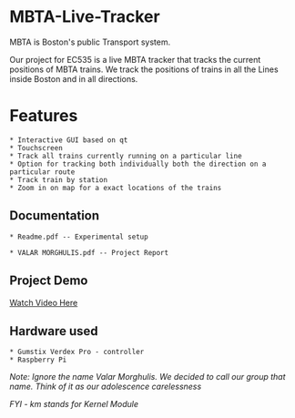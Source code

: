 # MBTA-Live-Tracker

MBTA is Boston's public Transport system.

Our project for EC535 is a live MBTA tracker that tracks the current positions of MBTA trains.
We track the positions of trains in all the Lines inside Boston and in all directions.

# Features

	* Interactive GUI based on qt
	* Touchscreen
	* Track all trains currently running on a particular line
	* Option for tracking both individually both the direction on a particular route
	* Track train by station
	* Zoom in on map for a exact locations of the trains


## Documentation

	* Readme.pdf -- Experimental setup

	* VALAR MORGHULIS.pdf -- Project Report

## Project Demo

[Watch Video Here](https://www.youtube.com/watch?v=DtY4qqCeVRI)

## Hardware used

	* Gumstix Verdex Pro - controller
	* Raspberry Pi


*Note: Ignore the name Valar Morghulis. We decided to call our group that name. Think of it as our adolescence carelessness*

*FYI - km stands for Kernel Module*
